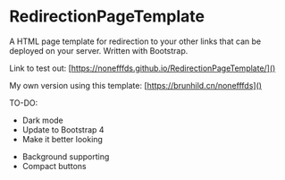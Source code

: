 # RedirectionPageTemplate

A HTML page template for redirection to your other links that can be deployed on your server. Written with Bootstrap.

Link to test out: [https://nonefffds.github.io/RedirectionPageTemplate/]()

My own version using this template: [https://brunhild.cn/nonefffds]()

TO-DO:

* Dark mode
* Update to Bootstrap 4
* Make it better looking
- Background supporting
- Compact buttons
